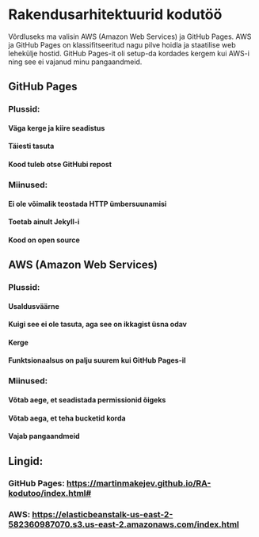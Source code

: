 # Rakendusarhitektuurid kodutöö

Võrdluseks ma valisin AWS (Amazon Web Services) ja GitHub Pages. AWS ja GitHub Pages on klassifitseeritud nagu pilve hoidla ja staatilise web lehekülje hostid.
GitHub Pages-it oli setup-da kordades kergem kui  AWS-i ning see ei vajanud minu pangaandmeid.

## GitHub Pages 
### Plussid:
 #### Väga kerge ja kiire seadistus
 #### Täiesti tasuta
 #### Kood tuleb otse GitHubi repost
 
 ### Miinused:
 #### Ei ole võimalik teostada HTTP ümbersuunamisi
 #### Toetab ainult Jekyll-i
 #### Kood on open source
 
 
## AWS (Amazon Web Services)
### Plussid:
 #### Usaldusväärne
 #### Kuigi see ei ole tasuta, aga see on ikkagist üsna odav
 #### Kerge
 #### Funktsionaalsus on palju suurem kui GitHub Pages-il

### Miinused:
  #### Võtab aege, et seadistada permissionid õigeks
  #### Võtab aega, et teha bucketid korda
  #### Vajab pangaandmeid
 
## Lingid:
### GitHub Pages: https://martinmakejev.github.io/RA-kodutoo/index.html#
### AWS: https://elasticbeanstalk-us-east-2-582360987070.s3.us-east-2.amazonaws.com/index.html
